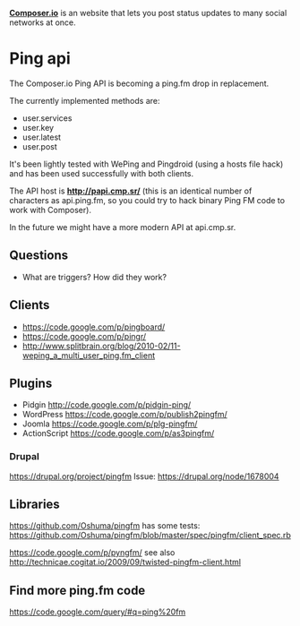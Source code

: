 **[Composer.io](http://composer.io)** is an website that lets you post status updates to many social networks at once.


Ping api
===

The Composer.io Ping API is becoming a ping.fm drop in replacement.

The currently implemented methods are:
* user.services
* user.key
* user.latest
* user.post

It's been lightly tested with WePing and Pingdroid (using a hosts file hack) and has been used successfully with both clients.

The API host is **http://papi.cmp.sr/** (this is an identical number of characters as api.ping.fm,
so you could try to hack binary Ping FM code to work with Composer).

In the future we might have a more modern API at api.cmp.sr.

Questions
------

* What are triggers? How did they work?


Clients
------

* https://code.google.com/p/pingboard/
* https://code.google.com/p/pingr/
* http://www.splitbrain.org/blog/2010-02/11-weping_a_multi_user_ping.fm_client

Plugins
--------
* Pidgin http://code.google.com/p/pidgin-ping/
* WordPress https://code.google.com/p/publish2pingfm/
* Joomla https://code.google.com/p/plg-pingfm/
* ActionScript https://code.google.com/p/as3pingfm/

### Drupal ###
https://drupal.org/project/pingfm
Issue: https://drupal.org/node/1678004

Libraries
---------

https://github.com/Oshuma/pingfm
has some tests: https://github.com/Oshuma/pingfm/blob/master/spec/pingfm/client_spec.rb

https://code.google.com/p/pyngfm/
see also http://technicae.cogitat.io/2009/09/twisted-pingfm-client.html

Find more ping.fm code
---------------------------
https://code.google.com/query/#q=ping%20fm



